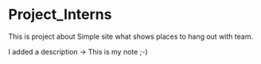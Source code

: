 # Project_Interns
This is project about Simple site what shows places to hang out with team.

I added a description -> This is my note ;-)

